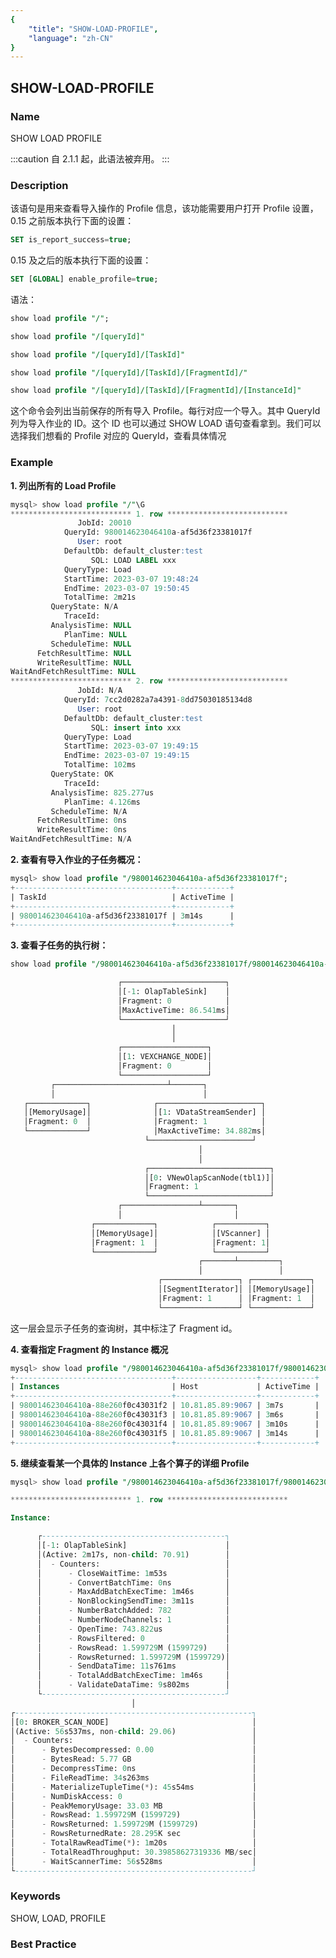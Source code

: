 ```yaml
---
{
    "title": "SHOW-LOAD-PROFILE",
    "language": "zh-CN"
}
---
```


<!--
Licensed to the Apache Software Foundation (ASF) under one
or more contributor license agreements.  See the NOTICE file
distributed with this work for additional information
regarding copyright ownership.  The ASF licenses this file
to you under the Apache License, Version 2.0 (the
"License"); you may not use this file except in compliance
with the License.  You may obtain a copy of the License at

  http://www.apache.org/licenses/LICENSE-2.0

Unless required by applicable law or agreed to in writing,
software distributed under the License is distributed on an
"AS IS" BASIS, WITHOUT WARRANTIES OR CONDITIONS OF ANY
KIND, either express or implied.  See the License for the
specific language governing permissions and limitations
under the License.
-->

## SHOW-LOAD-PROFILE

### Name

SHOW LOAD PROFILE

:::caution
自 2.1.1 起，此语法被弃用。
:::

### Description

该语句是用来查看导入操作的 Profile 信息，该功能需要用户打开 Profile 设置，0.15 之前版本执行下面的设置：

```sql
SET is_report_success=true;
```

0.15 及之后的版本执行下面的设置：

```sql
SET [GLOBAL] enable_profile=true;
```

语法：

```sql
show load profile "/";

show load profile "/[queryId]"

show load profile "/[queryId]/[TaskId]"

show load profile "/[queryId]/[TaskId]/[FragmentId]/"

show load profile "/[queryId]/[TaskId]/[FragmentId]/[InstanceId]"
```

这个命令会列出当前保存的所有导入 Profile。每行对应一个导入。其中 QueryId 列为导入作业的 ID。这个 ID 也可以通过 SHOW LOAD 语句查看拿到。我们可以选择我们想看的 Profile 对应的 QueryId，查看具体情况

### Example

**1. 列出所有的 Load Profile**

```sql
mysql> show load profile "/"\G
*************************** 1. row ***************************
               JobId: 20010
            QueryId: 980014623046410a-af5d36f23381017f
               User: root
            DefaultDb: default_cluster:test
                  SQL: LOAD LABEL xxx
            QueryType: Load
            StartTime: 2023-03-07 19:48:24
            EndTime: 2023-03-07 19:50:45
            TotalTime: 2m21s
         QueryState: N/A
            TraceId:
         AnalysisTime: NULL
            PlanTime: NULL
         ScheduleTime: NULL
      FetchResultTime: NULL
      WriteResultTime: NULL
WaitAndFetchResultTime: NULL
*************************** 2. row ***************************
               JobId: N/A
            QueryId: 7cc2d0282a7a4391-8dd75030185134d8
               User: root
            DefaultDb: default_cluster:test
                  SQL: insert into xxx
            QueryType: Load
            StartTime: 2023-03-07 19:49:15
            EndTime: 2023-03-07 19:49:15
            TotalTime: 102ms
         QueryState: OK
            TraceId:
         AnalysisTime: 825.277us
            PlanTime: 4.126ms
         ScheduleTime: N/A
      FetchResultTime: 0ns
      WriteResultTime: 0ns
WaitAndFetchResultTime: N/A
```

**2. 查看有导入作业的子任务概况：**

```sql
mysql> show load profile "/980014623046410a-af5d36f23381017f";
+-----------------------------------+------------+
| TaskId                            | ActiveTime |
+-----------------------------------+------------+
| 980014623046410a-af5d36f23381017f | 3m14s      |
+-----------------------------------+------------+
   ```
**3. 查看子任务的执行树：**

```sql
show load profile "/980014623046410a-af5d36f23381017f/980014623046410a-af5d36f23381017f";

                        ┌───────────────────────┐
                        │[-1: OlapTableSink]    │
                        │Fragment: 0            │
                        │MaxActiveTime: 86.541ms│
                        └───────────────────────┘
                                    │
                                    │
                        ┌───────────────────┐
                        │[1: VEXCHANGE_NODE]│
                        │Fragment: 0        │
                        └───────────────────┘
         ┌─────────────────────────┴───────┐
         │                                 │
   ┌─────────────┐              ┌───────────────────────┐
   │[MemoryUsage]│              │[1: VDataStreamSender] │
   │Fragment: 0  │              │Fragment: 1            │
   └─────────────┘              │MaxActiveTime: 34.882ms│
                              └───────────────────────┘
                                          │
                                          │
                              ┌───────────────────────────┐
                              │[0: VNewOlapScanNode(tbl1)]│
                              │Fragment: 1                │
                              └───────────────────────────┘
                        ┌─────────────────┴───────┐
                        │                         │
                  ┌─────────────┐            ┌───────────┐
                  │[MemoryUsage]│            │[VScanner] │
                  │Fragment: 1  │            │Fragment: 1│
                  └─────────────┘            └───────────┘
                                          ┌───────┴─────────┐
                                          │                 │
                                 ┌─────────────────┐ ┌─────────────┐
                                 │[SegmentIterator]│ │[MemoryUsage]│
                                 │Fragment: 1      │ │Fragment: 1  │
                                 └─────────────────┘ └─────────────┘

```

这一层会显示子任务的查询树，其中标注了 Fragment id。

**4. 查看指定 Fragment 的 Instance 概况**

```sql
mysql> show load profile "/980014623046410a-af5d36f23381017f/980014623046410a-af5d36f23381017f/1";
+-----------------------------------+------------------+------------+
| Instances                         | Host             | ActiveTime |
+-----------------------------------+------------------+------------+
| 980014623046410a-88e260f0c43031f2 | 10.81.85.89:9067 | 3m7s       |
| 980014623046410a-88e260f0c43031f3 | 10.81.85.89:9067 | 3m6s       |
| 980014623046410a-88e260f0c43031f4 | 10.81.85.89:9067 | 3m10s      |
| 980014623046410a-88e260f0c43031f5 | 10.81.85.89:9067 | 3m14s      |
+-----------------------------------+------------------+------------+
```

**5. 继续查看某一个具体的 Instance 上各个算子的详细 Profile**

```sql
mysql> show load profile "/980014623046410a-af5d36f23381017f/980014623046410a-af5d36f23381017f/1/980014623046410a-88e260f0c43031f5"\G

*************************** 1. row ***************************

Instance:

      ┌-----------------------------------------┐
      │[-1: OlapTableSink]                      │
      │(Active: 2m17s, non-child: 70.91)        │
      │  - Counters:                            │
      │      - CloseWaitTime: 1m53s             │
      │      - ConvertBatchTime: 0ns            │
      │      - MaxAddBatchExecTime: 1m46s       │
      │      - NonBlockingSendTime: 3m11s       │
      │      - NumberBatchAdded: 782            │
      │      - NumberNodeChannels: 1            │
      │      - OpenTime: 743.822us              │
      │      - RowsFiltered: 0                  │
      │      - RowsRead: 1.599729M (1599729)    │
      │      - RowsReturned: 1.599729M (1599729)│
      │      - SendDataTime: 11s761ms           │
      │      - TotalAddBatchExecTime: 1m46s     │
      │      - ValidateDataTime: 9s802ms        │
      └-----------------------------------------┘
                           │
┌-----------------------------------------------------┐
│[0: BROKER_SCAN_NODE]                                │
│(Active: 56s537ms, non-child: 29.06)                 │
│  - Counters:                                        │
│      - BytesDecompressed: 0.00                      │
│      - BytesRead: 5.77 GB                           │
│      - DecompressTime: 0ns                          │
│      - FileReadTime: 34s263ms                       │
│      - MaterializeTupleTime(*): 45s54ms             │
│      - NumDiskAccess: 0                             │
│      - PeakMemoryUsage: 33.03 MB                    │
│      - RowsRead: 1.599729M (1599729)                │
│      - RowsReturned: 1.599729M (1599729)            │
│      - RowsReturnedRate: 28.295K sec                │
│      - TotalRawReadTime(*): 1m20s                   │
│      - TotalReadThroughput: 30.39858627319336 MB/sec│
│      - WaitScannerTime: 56s528ms                    │
└-----------------------------------------------------┘
```

### Keywords

   SHOW, LOAD, PROFILE

### Best Practice

